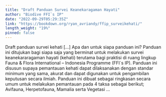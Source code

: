 ```yaml
---
title: "Draft Panduan Survei Keanekaragaman Hayati"
author: "Biodive FFI`s IP"
date: "2022-09-29T05:29:35Z"
link: "https://bookdown.org/ryan_avriandy/ffip_surveikehati/"
length_weight: "19%"
pinned: false
---
```


Draft panduan survei kehati [...] Apa dan untuk siapa panduan ini? Panduan ini ditujukan bagi siapa saja yang berminat untuk melakukan survei keanekararagaman hayati (kehati) terutama bagi praktisi di ruang lingkup Fauna & Flora International – Indonesia Programme (FFI`s IP). Panduan ini disusun supaya pemantauan kehati dapat dilaksanakan dengan standar minimum yang sama, akurat dan dapat digunakan untuk pengambilan keputusan secara ilmiah. Panduan ini dibuat sebagai ringkasan secara umum untuk melakukan pemantauan pada 4 taksa sebagai berikut; Avifauna, Herpetofauna, Mamalia serta Vegetasi ...
